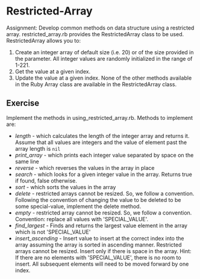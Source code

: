 # Restricted-Array
Assignment: Develop common methods on data structure using a restricted array.
restricted_array.rb provides the RestrictedArray class to be used.
RestrictedArray allows you to:
1. Create an integer array of default size (i.e. 20) or of the size provided in the parameter.
   All integer values are randomly initialized in the range of 1-221.
2. Get the value at a given index.
3. Update the value at a given index.
None of the other methods available in the Ruby Array class are available in the RestrictedArray class.

## Exercise
Implement the methods in using_restricted_array.rb. Methods to implement are:
- *length* - which calculates the length of the integer array and returns it. Assume that all values are integers and the value of element past the array length is `nil`
- *print_array* - which prints each integer value separated by space on the same line
- *reverse* - which reverses the values in the array in place
- *search* - which looks for a given integer value in the array. Returns true if found, false otherwise.
- *sort* - which sorts the values in the array
- *delete* - restricted arrays cannot be resized. So, we follow a convention.
             Following the convention of changing the value to be deleted to be some special-value, implement the delete method.
- *empty* - restricted array cannot be resized. So, we follow a convention. Convention: replace all values with 'SPECIAL_VALUE'.
- *find_largest* - Finds and returns the largest value element in the array which is not 'SPECIAL_VALUE'
- *insert_ascending* - Insert value to insert at the correct index into the array assuming the array is sorted in ascending manner.
                       Restricted arrays cannot be resized. Insert only if there is space in the array.
                       Hint: If there are no elements with 'SPECIAL_VALUE', there is no room to insert. All subsequent elements will need to be moved forward by one index.
